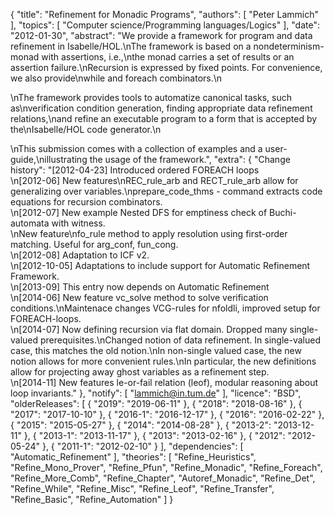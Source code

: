 {
    "title": "Refinement for Monadic Programs",
    "authors": [
        "Peter Lammich"
    ],
    "topics": [
        "Computer science/Programming languages/Logics"
    ],
    "date": "2012-01-30",
    "abstract": "We provide a framework for program and data refinement in Isabelle/HOL.\nThe framework is based on a nondeterminism-monad with assertions, i.e.,\nthe monad carries a set of results or an assertion failure.\nRecursion is expressed by fixed points. For convenience, we also provide\nwhile and foreach combinators.\n<p>\nThe framework provides tools to automatize canonical tasks, such as\nverification condition generation, finding appropriate data refinement relations,\nand refine an executable program to a form that is accepted by the\nIsabelle/HOL code generator.\n<p>\nThis submission comes with a collection of examples and a user-guide,\nillustrating the usage of the framework.",
    "extra": {
        "Change history": "[2012-04-23] Introduced ordered FOREACH loops<br>\n[2012-06] New features\nREC_rule_arb and RECT_rule_arb allow for generalizing over variables.\nprepare_code_thms - command extracts code equations for recursion combinators.<br>\n[2012-07] New example Nested DFS for emptiness check of Buchi-automata with witness.<br>\nNew feature\nfo_rule method to apply resolution using first-order matching. Useful for arg_conf, fun_cong.<br>\n[2012-08] Adaptation to ICF v2.<br>\n[2012-10-05] Adaptations to include support for Automatic Refinement Framework.<br>\n[2013-09] This entry now depends on Automatic Refinement<br>\n[2014-06] New feature vc_solve method to solve verification conditions.\nMaintenace changes VCG-rules for nfoldli, improved setup for FOREACH-loops.<br>\n[2014-07] Now defining recursion via flat domain. Dropped many single-valued prerequisites.\nChanged notion of data refinement. In single-valued case, this matches the old notion.\nIn non-single valued case, the new notion allows for more convenient rules.\nIn particular, the new definitions allow for projecting away ghost variables as a refinement step.<br>\n[2014-11] New features le-or-fail relation (leof), modular reasoning about loop invariants."
    },
    "notify": [
        "lammich@in.tum.de"
    ],
    "licence": "BSD",
    "olderReleases": [
        {
            "2019": "2019-06-11"
        },
        {
            "2018": "2018-08-16"
        },
        {
            "2017": "2017-10-10"
        },
        {
            "2016-1": "2016-12-17"
        },
        {
            "2016": "2016-02-22"
        },
        {
            "2015": "2015-05-27"
        },
        {
            "2014": "2014-08-28"
        },
        {
            "2013-2": "2013-12-11"
        },
        {
            "2013-1": "2013-11-17"
        },
        {
            "2013": "2013-02-16"
        },
        {
            "2012": "2012-05-24"
        },
        {
            "2011-1": "2012-02-10"
        }
    ],
    "dependencies": [
        "Automatic_Refinement"
    ],
    "theories": [
        "Refine_Heuristics",
        "Refine_Mono_Prover",
        "Refine_Pfun",
        "Refine_Monadic",
        "Refine_Foreach",
        "Refine_More_Comb",
        "Refine_Chapter",
        "Autoref_Monadic",
        "Refine_Det",
        "Refine_While",
        "Refine_Misc",
        "Refine_Leof",
        "Refine_Transfer",
        "Refine_Basic",
        "Refine_Automation"
    ]
}